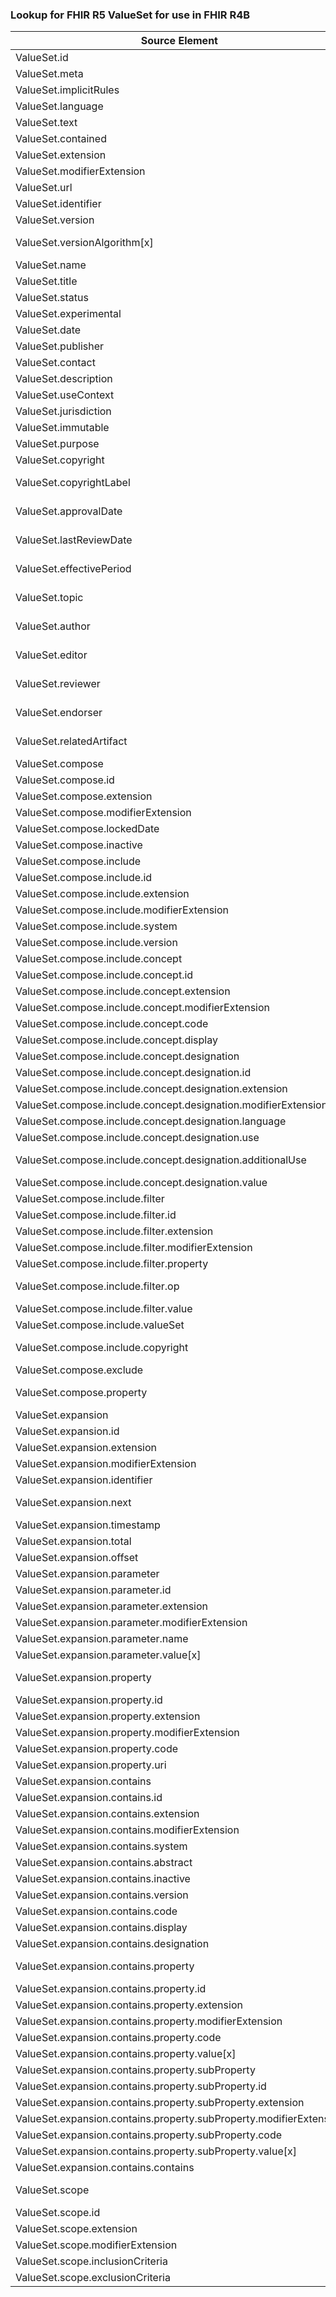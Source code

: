 ### Lookup for FHIR R5 ValueSet for use in FHIR R4B

| Source Element | Usage | Target |
| -------------- | ----- | ------ |
| ValueSet.id | UseElementRenamed | ValueSet.id |
| ValueSet.meta | UseElementRenamed | ValueSet.meta |
| ValueSet.implicitRules | UseElementRenamed | ValueSet.implicitRules |
| ValueSet.language | UseElementRenamed | ValueSet.language |
| ValueSet.text | UseElementRenamed | ValueSet.text |
| ValueSet.contained | UseElementRenamed | ValueSet.contained |
| ValueSet.extension | UseElementRenamed | ValueSet.extension |
| ValueSet.modifierExtension | UseElementRenamed | ValueSet.modifierExtension |
| ValueSet.url | UseElementRenamed | ValueSet.url |
| ValueSet.identifier | UseElementRenamed | ValueSet.identifier |
| ValueSet.version | UseElementRenamed | ValueSet.version |
| ValueSet.versionAlgorithm[x] | UseExtension | http://hl7.org/fhir/5.0/StructureDefinition/extension-ValueSet.versionAlgorithm |
| ValueSet.name | UseElementRenamed | ValueSet.name |
| ValueSet.title | UseElementRenamed | ValueSet.title |
| ValueSet.status | UseElementRenamed | ValueSet.status |
| ValueSet.experimental | UseElementRenamed | ValueSet.experimental |
| ValueSet.date | UseElementRenamed | ValueSet.date |
| ValueSet.publisher | UseElementRenamed | ValueSet.publisher |
| ValueSet.contact | UseElementRenamed | ValueSet.contact |
| ValueSet.description | UseElementRenamed | ValueSet.description |
| ValueSet.useContext | UseElementRenamed | ValueSet.useContext |
| ValueSet.jurisdiction | UseElementRenamed | ValueSet.jurisdiction |
| ValueSet.immutable | UseElementRenamed | ValueSet.immutable |
| ValueSet.purpose | UseElementRenamed | ValueSet.purpose |
| ValueSet.copyright | UseElementRenamed | ValueSet.copyright |
| ValueSet.copyrightLabel | UseExtension | http://hl7.org/fhir/5.0/StructureDefinition/extension-ValueSet.copyrightLabel |
| ValueSet.approvalDate | UseExtension | http://hl7.org/fhir/5.0/StructureDefinition/extension-ValueSet.approvalDate |
| ValueSet.lastReviewDate | UseExtension | http://hl7.org/fhir/5.0/StructureDefinition/extension-ValueSet.lastReviewDate |
| ValueSet.effectivePeriod | UseExtension | http://hl7.org/fhir/5.0/StructureDefinition/extension-ValueSet.effectivePeriod |
| ValueSet.topic | UseExtension | http://hl7.org/fhir/5.0/StructureDefinition/extension-ValueSet.topic |
| ValueSet.author | UseExtension | http://hl7.org/fhir/5.0/StructureDefinition/extension-ValueSet.author |
| ValueSet.editor | UseExtension | http://hl7.org/fhir/5.0/StructureDefinition/extension-ValueSet.editor |
| ValueSet.reviewer | UseExtension | http://hl7.org/fhir/5.0/StructureDefinition/extension-ValueSet.reviewer |
| ValueSet.endorser | UseExtension | http://hl7.org/fhir/5.0/StructureDefinition/extension-ValueSet.endorser |
| ValueSet.relatedArtifact | UseExtension | http://hl7.org/fhir/5.0/StructureDefinition/extension-ValueSet.relatedArtifact |
| ValueSet.compose | UseElementRenamed | ValueSet.compose |
| ValueSet.compose.id | UseElementRenamed | ValueSet.compose.id |
| ValueSet.compose.extension | UseElementRenamed | ValueSet.compose.extension |
| ValueSet.compose.modifierExtension | UseElementRenamed | ValueSet.compose.modifierExtension |
| ValueSet.compose.lockedDate | UseElementRenamed | ValueSet.compose.lockedDate |
| ValueSet.compose.inactive | UseElementRenamed | ValueSet.compose.inactive |
| ValueSet.compose.include | UseElementRenamed | ValueSet.compose.include |
| ValueSet.compose.include.id | UseElementRenamed | ValueSet.compose.include.id |
| ValueSet.compose.include.extension | UseElementRenamed | ValueSet.compose.include.extension |
| ValueSet.compose.include.modifierExtension | UseElementRenamed | ValueSet.compose.include.modifierExtension |
| ValueSet.compose.include.system | UseElementRenamed | ValueSet.compose.include.system |
| ValueSet.compose.include.version | UseElementRenamed | ValueSet.compose.include.version |
| ValueSet.compose.include.concept | UseElementRenamed | ValueSet.compose.include.concept |
| ValueSet.compose.include.concept.id | UseElementRenamed | ValueSet.compose.include.concept.id |
| ValueSet.compose.include.concept.extension | UseElementRenamed | ValueSet.compose.include.concept.extension |
| ValueSet.compose.include.concept.modifierExtension | UseElementRenamed | ValueSet.compose.include.concept.modifierExtension |
| ValueSet.compose.include.concept.code | UseElementRenamed | ValueSet.compose.include.concept.code |
| ValueSet.compose.include.concept.display | UseElementRenamed | ValueSet.compose.include.concept.display |
| ValueSet.compose.include.concept.designation | UseElementRenamed | ValueSet.compose.include.concept.designation |
| ValueSet.compose.include.concept.designation.id | UseElementRenamed | ValueSet.compose.include.concept.designation.id |
| ValueSet.compose.include.concept.designation.extension | UseElementRenamed | ValueSet.compose.include.concept.designation.extension |
| ValueSet.compose.include.concept.designation.modifierExtension | UseElementRenamed | ValueSet.compose.include.concept.designation.modifierExtension |
| ValueSet.compose.include.concept.designation.language | UseElementRenamed | ValueSet.compose.include.concept.designation.language |
| ValueSet.compose.include.concept.designation.use | UseElementRenamed | ValueSet.compose.include.concept.designation.use |
| ValueSet.compose.include.concept.designation.additionalUse | UseExtension | http://hl7.org/fhir/5.0/StructureDefinition/extension-ValueSet.compose.include.concept.designation.additionalUse |
| ValueSet.compose.include.concept.designation.value | UseElementRenamed | ValueSet.compose.include.concept.designation.value |
| ValueSet.compose.include.filter | UseElementRenamed | ValueSet.compose.include.filter |
| ValueSet.compose.include.filter.id | UseElementRenamed | ValueSet.compose.include.filter.id |
| ValueSet.compose.include.filter.extension | UseElementRenamed | ValueSet.compose.include.filter.extension |
| ValueSet.compose.include.filter.modifierExtension | UseElementRenamed | ValueSet.compose.include.filter.modifierExtension |
| ValueSet.compose.include.filter.property | UseElementRenamed | ValueSet.compose.include.filter.property |
| ValueSet.compose.include.filter.op | UseExtension | http://hl7.org/fhir/5.0/StructureDefinition/extension-ValueSet.compose.include.filter.op |
| ValueSet.compose.include.filter.value | UseElementRenamed | ValueSet.compose.include.filter.value |
| ValueSet.compose.include.valueSet | UseElementRenamed | ValueSet.compose.include.valueSet |
| ValueSet.compose.include.copyright | UseExtension | http://hl7.org/fhir/5.0/StructureDefinition/extension-ValueSet.compose.include.copyright |
| ValueSet.compose.exclude | UseElementRenamed | ValueSet.compose.exclude |
| ValueSet.compose.property | UseExtension | http://hl7.org/fhir/5.0/StructureDefinition/extension-ValueSet.compose.property |
| ValueSet.expansion | UseElementRenamed | ValueSet.expansion |
| ValueSet.expansion.id | UseElementRenamed | ValueSet.expansion.id |
| ValueSet.expansion.extension | UseElementRenamed | ValueSet.expansion.extension |
| ValueSet.expansion.modifierExtension | UseElementRenamed | ValueSet.expansion.modifierExtension |
| ValueSet.expansion.identifier | UseElementRenamed | ValueSet.expansion.identifier |
| ValueSet.expansion.next | UseExtension | http://hl7.org/fhir/5.0/StructureDefinition/extension-ValueSet.expansion.next |
| ValueSet.expansion.timestamp | UseElementRenamed | ValueSet.expansion.timestamp |
| ValueSet.expansion.total | UseElementRenamed | ValueSet.expansion.total |
| ValueSet.expansion.offset | UseElementRenamed | ValueSet.expansion.offset |
| ValueSet.expansion.parameter | UseElementRenamed | ValueSet.expansion.parameter |
| ValueSet.expansion.parameter.id | UseElementRenamed | ValueSet.expansion.parameter.id |
| ValueSet.expansion.parameter.extension | UseElementRenamed | ValueSet.expansion.parameter.extension |
| ValueSet.expansion.parameter.modifierExtension | UseElementRenamed | ValueSet.expansion.parameter.modifierExtension |
| ValueSet.expansion.parameter.name | UseElementRenamed | ValueSet.expansion.parameter.name |
| ValueSet.expansion.parameter.value[x] | UseElementRenamed | ValueSet.expansion.parameter.value[x] |
| ValueSet.expansion.property | UseExtension | http://hl7.org/fhir/5.0/StructureDefinition/extension-ValueSet.expansion.property |
| ValueSet.expansion.property.id | UseExtensionFromAncestor | - |
| ValueSet.expansion.property.extension | UseExtensionFromAncestor | - |
| ValueSet.expansion.property.modifierExtension | UseExtensionFromAncestor | - |
| ValueSet.expansion.property.code | UseExtensionFromAncestor | - |
| ValueSet.expansion.property.uri | UseExtensionFromAncestor | - |
| ValueSet.expansion.contains | UseElementRenamed | ValueSet.expansion.contains |
| ValueSet.expansion.contains.id | UseElementRenamed | ValueSet.expansion.contains.id |
| ValueSet.expansion.contains.extension | UseElementRenamed | ValueSet.expansion.contains.extension |
| ValueSet.expansion.contains.modifierExtension | UseElementRenamed | ValueSet.expansion.contains.modifierExtension |
| ValueSet.expansion.contains.system | UseElementRenamed | ValueSet.expansion.contains.system |
| ValueSet.expansion.contains.abstract | UseElementRenamed | ValueSet.expansion.contains.abstract |
| ValueSet.expansion.contains.inactive | UseElementRenamed | ValueSet.expansion.contains.inactive |
| ValueSet.expansion.contains.version | UseElementRenamed | ValueSet.expansion.contains.version |
| ValueSet.expansion.contains.code | UseElementRenamed | ValueSet.expansion.contains.code |
| ValueSet.expansion.contains.display | UseElementRenamed | ValueSet.expansion.contains.display |
| ValueSet.expansion.contains.designation | UseElementRenamed | ValueSet.expansion.contains.designation |
| ValueSet.expansion.contains.property | UseExtension | http://hl7.org/fhir/5.0/StructureDefinition/extension-ValueSet.expansion.contains.property |
| ValueSet.expansion.contains.property.id | UseExtensionFromAncestor | - |
| ValueSet.expansion.contains.property.extension | UseExtensionFromAncestor | - |
| ValueSet.expansion.contains.property.modifierExtension | UseExtensionFromAncestor | - |
| ValueSet.expansion.contains.property.code | UseExtensionFromAncestor | - |
| ValueSet.expansion.contains.property.value[x] | UseExtensionFromAncestor | - |
| ValueSet.expansion.contains.property.subProperty | UseExtensionFromAncestor | - |
| ValueSet.expansion.contains.property.subProperty.id | UseExtensionFromAncestor | - |
| ValueSet.expansion.contains.property.subProperty.extension | UseExtensionFromAncestor | - |
| ValueSet.expansion.contains.property.subProperty.modifierExtension | UseExtensionFromAncestor | - |
| ValueSet.expansion.contains.property.subProperty.code | UseExtensionFromAncestor | - |
| ValueSet.expansion.contains.property.subProperty.value[x] | UseExtensionFromAncestor | - |
| ValueSet.expansion.contains.contains | UseElementRenamed | ValueSet.expansion.contains.contains |
| ValueSet.scope | UseExtension | http://hl7.org/fhir/5.0/StructureDefinition/extension-ValueSet.scope |
| ValueSet.scope.id | UseExtensionFromAncestor | - |
| ValueSet.scope.extension | UseExtensionFromAncestor | - |
| ValueSet.scope.modifierExtension | UseExtensionFromAncestor | - |
| ValueSet.scope.inclusionCriteria | UseExtensionFromAncestor | - |
| ValueSet.scope.exclusionCriteria | UseExtensionFromAncestor | - |
